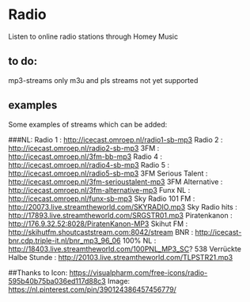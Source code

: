 # Radio
Listen to online radio stations through Homey Music

## to do:
mp3-streams only
m3u and pls streams not yet supported

## examples
Some examples of streams which can be added:

###NL:
Radio 1 : http://icecast.omroep.nl/radio1-sb-mp3
Radio 2 : http://icecast.omroep.nl/radio2-sb-mp3
3FM : http://icecast.omroep.nl/3fm-bb-mp3
Radio 4 : http://icecast.omroep.nl/radio4-sb-mp3
Radio 5 : http://icecast.omroep.nl/radio5-sb-mp3
3FM Serious Talent : http://icecast.omroep.nl/3fm-serioustalent-mp3
3FM Alternative :  	http://icecast.omroep.nl/3fm-alternative-mp3
Funx NL : http://icecast.omroep.nl/funx-sb-mp3
Sky Radio 101 FM : http://20073.live.streamtheworld.com/SKYRADIO.mp3 
Sky Radio hits : http://17893.live.streamtheworld.com/SRGSTR01.mp3
Piratenkanon : http://176.9.32.52:8028/PiratenKanon-MP3
Skihut FM : http://skihutfm.shoutcaststream.com:8042/stream
BNR : http://icecast-bnr.cdp.triple-it.nl/bnr_mp3_96_06
100% NL : http://18403.live.streamtheworld.com/100PNL_MP3_SC?
538 Verrückte Halbe Stunde : http://20103.live.streamtheworld.com/TLPSTR21.mp3

##Thanks to
Icon:
https://visualpharm.com/free-icons/radio-595b40b75ba036ed117d88c3
Image:
https://nl.pinterest.com/pin/390124386457456779/
